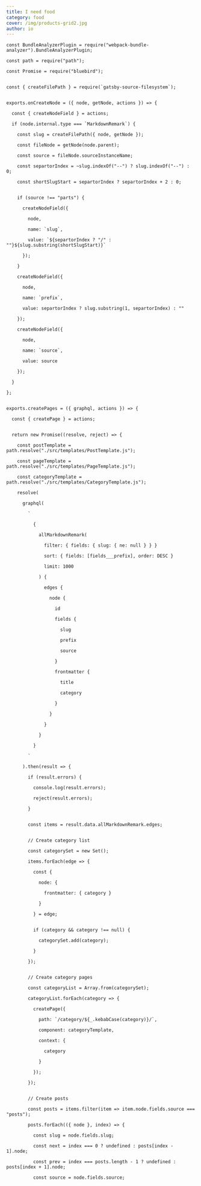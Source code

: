 ```yaml
---
title: I need food
category: food
cover: /img/products-grid2.jpg
author: io
---
```

```
const BundleAnalyzerPlugin = require("webpack-bundle-analyzer").BundleAnalyzerPlugin;
```

```
const path = require("path");
```

```
const Promise = require("bluebird");
```

```

```

```
const { createFilePath } = require(`gatsby-source-filesystem`);
```

```

```

```
exports.onCreateNode = ({ node, getNode, actions }) => {
```

```
  const { createNodeField } = actions;
```

```
  if (node.internal.type === `MarkdownRemark`) {
```

```
    const slug = createFilePath({ node, getNode });
```

```
    const fileNode = getNode(node.parent);
```

```
    const source = fileNode.sourceInstanceName;
```

```
    const separtorIndex = ~slug.indexOf("--") ? slug.indexOf("--") : 0;
```

```
    const shortSlugStart = separtorIndex ? separtorIndex + 2 : 0;
```

```

```

```
    if (source !== "parts") {
```

```
      createNodeField({
```

```
        node,
```

```
        name: `slug`,
```

```
        value: `${separtorIndex ? "/" : ""}${slug.substring(shortSlugStart)}`
```

```
      });
```

```
    }
```

```
    createNodeField({
```

```
      node,
```

```
      name: `prefix`,
```

```
      value: separtorIndex ? slug.substring(1, separtorIndex) : ""
```

```
    });
```

```
    createNodeField({
```

```
      node,
```

```
      name: `source`,
```

```
      value: source
```

```
    });
```

```
  }
```

```
};
```

```

```

```
exports.createPages = ({ graphql, actions }) => {
```

```
  const { createPage } = actions;
```

```

```

```
  return new Promise((resolve, reject) => {
```

```
    const postTemplate = path.resolve("./src/templates/PostTemplate.js");
```

```
    const pageTemplate = path.resolve("./src/templates/PageTemplate.js");
```

```
    const categoryTemplate = path.resolve("./src/templates/CategoryTemplate.js");
```

```
    resolve(
```

```
      graphql(
```

```
        `
```

```
          {
```

```
            allMarkdownRemark(
```

```
              filter: { fields: { slug: { ne: null } } }
```

```
              sort: { fields: [fields___prefix], order: DESC }
```

```
              limit: 1000
```

```
            ) {
```

```
              edges {
```

```
                node {
```

```
                  id
```

```
                  fields {
```

```
                    slug
```

```
                    prefix
```

```
                    source
```

```
                  }
```

```
                  frontmatter {
```

```
                    title
```

```
                    category
```

```
                  }
```

```
                }
```

```
              }
```

```
            }
```

```
          }
```

```
        `
```

```
      ).then(result => {
```

```
        if (result.errors) {
```

```
          console.log(result.errors);
```

```
          reject(result.errors);
```

```
        }
```

```

```

```
        const items = result.data.allMarkdownRemark.edges;
```

```

```

```
        // Create category list
```

```
        const categorySet = new Set();
```

```
        items.forEach(edge => {
```

```
          const {
```

```
            node: {
```

```
              frontmatter: { category }
```

```
            }
```

```
          } = edge;
```

```

```

```
          if (category && category !== null) {
```

```
            categorySet.add(category);
```

```
          }
```

```
        });
```

```

```

```
        // Create category pages
```

```
        const categoryList = Array.from(categorySet);
```

```
        categoryList.forEach(category => {
```

```
          createPage({
```

```
            path: `/category/${_.kebabCase(category)}/`,
```

```
            component: categoryTemplate,
```

```
            context: {
```

```
              category
```

```
            }
```

```
          });
```

```
        });
```

```

```

```
        // Create posts
```

```
        const posts = items.filter(item => item.node.fields.source === "posts");
```

```
        posts.forEach(({ node }, index) => {
```

```
          const slug = node.fields.slug;
```

```
          const next = index === 0 ? undefined : posts[index - 1].node;
```

```
          const prev = index === posts.length - 1 ? undefined : posts[index + 1].node;
```

```
          const source = node.fields.source;
```
